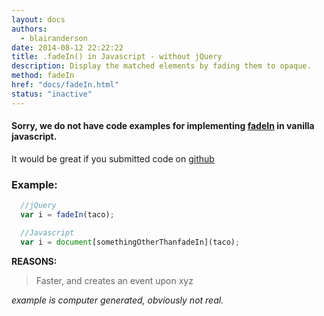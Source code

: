 ```yaml
---
layout: docs
authors:
  - blairanderson
date: 2014-08-12 22:22:22
title: .fadeIn() in Javascript - without jQuery
description: Display the matched elements by fading them to opaque.
method: fadeIn
href: "docs/fadeIn.html"
status: "inactive"
---
```


#### Sorry, we do not have code examples for implementing [fadeIn](http://api.jquery.com/fadeIn/) in vanilla javascript.

It would be great if you submitted code on [github](https://github.com/blairanderson/without-jquery/blob/master/docs/fadeIn.md)

### Example:

```javascript
  //jQuery
  var i = fadeIn(taco);

  //Javascript
  var i = document[somethingOtherThanfadeIn](taco);

```

**REASONS:**
> Faster, and creates an event upon xyz

*example is computer generated, obviously not real.*
